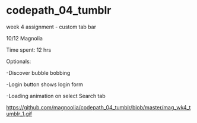 # codepath_04_tumblr
week 4 assignment - custom tab bar

10/12 Magnolia

Time spent: 12 hrs

Optionals: 

-Discover bubble bobbing

-Login button shows login form

-Loading animation on select Search tab

https://github.com/magnoolia/codepath_04_tumblr/blob/master/mag_wk4_tumblr_1.gif

